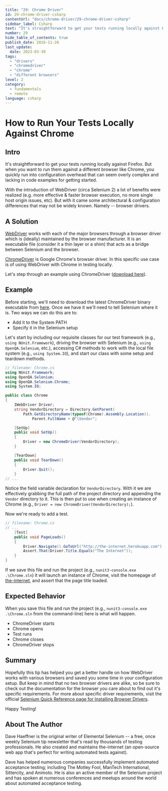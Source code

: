 ```yaml
---
title: "29: Chrome Driver"
id: 29-chrome-driver-csharp
contentUrl: "docs/chrome-driver/29-chrome-driver-csharp"
sidebar_label: Csharp
text: "It's straightforward to get your tests running locally against Firefox. But when you want to run them against a different browser like Chrome, you quickly run into configuration overhead that can seem overly complex and lacking in code examples for getting started."
number: 29
hide_table_of_contents: true
publish_date: 2016-11-26
last_update:
  date: 2023-03-30
tags:
  - "drivers"
  - "chromedriver"
  - "chrome"
  - "different browsers"
level: 2
category:
  - fundamentals
  - remote
language: csharp
---
```


# How to Run Your Tests Locally Against Chrome

## Intro

It's straightforward to get your tests running locally against Firefox. But when you want to run them against a different browser like Chrome, you quickly run into configuration overhead that can seem overly complex and lacking in code examples for getting started.

With the introduction of WebDriver (circa Selenium 2) a lot of benefits were realized (e.g. more effective & faster browser execution, no more single host origin issues, etc). But with it came some architectural & configuration differences that may not be widely known. Namely -- browser drivers.

## A Solution

[WebDriver](https://www.selenium.dev/documentation/webdriver/) works with each of the major browsers through a browser driver which is (ideally) maintained by the browser manufacturer. It is an executable file (consider it a thin layer or a shim) that acts as a bridge between Selenium and the browser.

[ChromeDriver](https://chromedriver.chromium.org/downloads) is Google Chrome's browser driver. In this specific use case is of using WebDriver with Chrome in testing locally.

Let's step through an example using ChromeDriver ([download here](https://chromedriver.chromium.org/downloads)).

## Example

Before starting, we'll need to download the latest ChromeDriver binary executable from [here](http://chromedriver.storage.googleapis.com/index.html). Once we have it we'll need to tell Selenium where it is. Two ways we can do this are to:

- Add it to the System PATH
- Specify it in the Selenium setup

Let's start by including our requisite classes for our test framework (e.g., `using NUnit.Framework`), driving the browser with Selenium (e.g., `using OpenQA.Selenium`, etc.), accessing C# methods to work with the local file system (e.g., `using System.IO`), and start our class with some setup and teardown methods.

```csharp
// filename: Chrome.cs
using NUnit.Framework;
using OpenQA.Selenium;
using OpenQA.Selenium.Chrome;
using System.IO;

public class Chrome
{
    IWebDriver Driver;
    string VendorDirectory = Directory.GetParent(
        Path.GetDirectoryName(typeof(Chrome).Assembly.Location)).
            Parent.FullName + @"\Vendor";

    [SetUp]
    public void SetUp()
    {
        Driver = new ChromeDriver(VendorDirectory);
    }

    [TearDown]
    public void TearDown()
    {
        Driver.Quit();
    }
// ...
```

Notice the field variable declaration for `VendorDirectory`. With it we are effectively grabbing the full path of the project directory and appending the `Vendor` directory to it. This is then put to use when creating an instance of Chrome (e.g., `Driver = new ChromeDriver(VendorDirectory);`).

Now we're ready to add a test.

```csharp
// filename: Chrome.cs
// ...
    [Test]
    public void PageLoads()
    {
        Driver.Navigate().GoToUrl("http://the-internet.herokuapp.com");
        Assert.That(Driver.Title.Equals("The Internet"));
    }
}
```

If we save this file and run the project (e.g., `nunit3-console.exe .\Chrome.sln`) it will launch an instance of Chrome, visit the homepage of [the-internet](http://the-internet.herokuapp.com/), and assert that the page title loaded.

## Expected Behavior

When you save this file and run the project (e.g., `nunit3-console.exe .\Chrome.sln` from the command-line) here is what will happen.

- ChromeDriver starts
- Chrome opens
- Test runs
- Chrome closes
- ChromeDriver stops

## Summary

Hopefully this tip has helped you get a better handle on how WebDriver works with various browsers and saved you some time in your configuration setup. But keep in mind that no two browser drivers are alike, so be sure to check out the documentation for the browser you care about to find out it's specific requirements. For more about specific driver requirements, visit the official [Selenium Quick Reference page for Installing Browser Drivers](https://www.selenium.dev/documentation/webdriver/getting_started/install_drivers/#quick-reference).

Happy Testing!

## About The Author

Dave Haeffner is the original writer of Elemental Selenium -- a free, once weekly Selenium tip newsletter that's read by thousands of testing professionals. He also created and maintains the-internet (an open-source web app that's perfect for writing automated tests against).

Dave has helped numerous companies successfully implement automated acceptance testing; including The Motley Fool, ManTech International, Sittercity, and Animoto. He is also an active member of the Selenium project and has spoken at numerous conferences and meetups around the world about automated acceptance testing.
